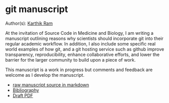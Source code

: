 # git manuscript  
Author(s): [Karthik Ram](mailto:karthik.ram@gmail.com)

At the invitation of Source Code in Medicine and Biology, I am writing a manuscript outlining reasons why scientists should incorporate git into their regular academic workflow. In addition, I also include some specific real world examples of how git, and a git hosting service such as github improve transparency, reproducibility, enhance collaborative efforts, and lower the barrier for the larger community to build upon a piece of work.

This manuscript is a work in progress but comments and feedback are welcome as I develop the manuscript.

* [raw manuscript source in markdown]()
* [Bibliography]() 
* [Draft PDF]()

